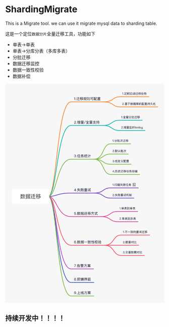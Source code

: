 # ShardingMigrate
This is a Migrate tool.
we can use it migrate mysql data to sharding table.

这是一个定位`数据分片`全量迁移工具，功能如下
- 单表->单表
- 单表->分库分表（多库多表）
- 分批迁移
- 数据迁移监控
- 数据一致性校验
- 数据补偿

![数据迁移](./img/migrate.png)
## 持续开发中！！！！



